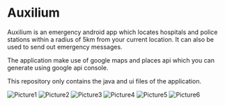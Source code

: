 # Auxilium
Auxilium is an emergency android app which locates hospitals and police stations within a radius of 5km from your current location. 
It can also be used to send out emergency messages.

The application make use of google maps and places api which you can generate using google api console.

This repository only contains the java and ui files of the application.

![Picture1](https://user-images.githubusercontent.com/42896503/103102061-58681700-4640-11eb-9123-e105d5dcff76.png)
![Picture2](https://user-images.githubusercontent.com/42896503/103102115-8d746980-4640-11eb-9101-9b89748483e1.png)
![Picture3](https://user-images.githubusercontent.com/42896503/103102123-95340e00-4640-11eb-911c-6dc29695fb37.jpg)
![Picture4](https://user-images.githubusercontent.com/42896503/103102126-96fdd180-4640-11eb-9e07-3091c38227cd.png)
![Picture5](https://user-images.githubusercontent.com/42896503/103102131-9e24df80-4640-11eb-895e-18eddfaad08d.png)
![Picture6](https://user-images.githubusercontent.com/42896503/103102139-a41ac080-4640-11eb-8bf2-48005a68dd39.png)

